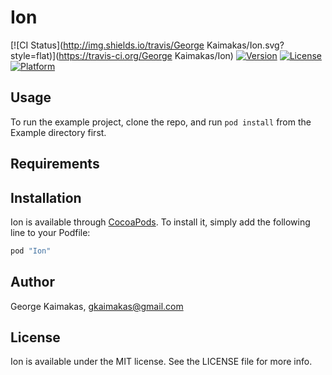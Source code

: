 # Ion

[![CI Status](http://img.shields.io/travis/George Kaimakas/Ion.svg?style=flat)](https://travis-ci.org/George Kaimakas/Ion)
[![Version](https://img.shields.io/cocoapods/v/Ion.svg?style=flat)](http://cocoapods.org/pods/Ion)
[![License](https://img.shields.io/cocoapods/l/Ion.svg?style=flat)](http://cocoapods.org/pods/Ion)
[![Platform](https://img.shields.io/cocoapods/p/Ion.svg?style=flat)](http://cocoapods.org/pods/Ion)

## Usage

To run the example project, clone the repo, and run `pod install` from the Example directory first.

## Requirements

## Installation

Ion is available through [CocoaPods](http://cocoapods.org). To install
it, simply add the following line to your Podfile:

```ruby
pod "Ion"
```

## Author

George Kaimakas, gkaimakas@gmail.com

## License

Ion is available under the MIT license. See the LICENSE file for more info.
